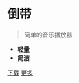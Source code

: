 
# **倒带**

> 简单的音乐播放器

* **轻量**
* **简洁**

[下载](https://github.com/KusStar/rewind-apks#rewind-apks)
[更多](home.md)